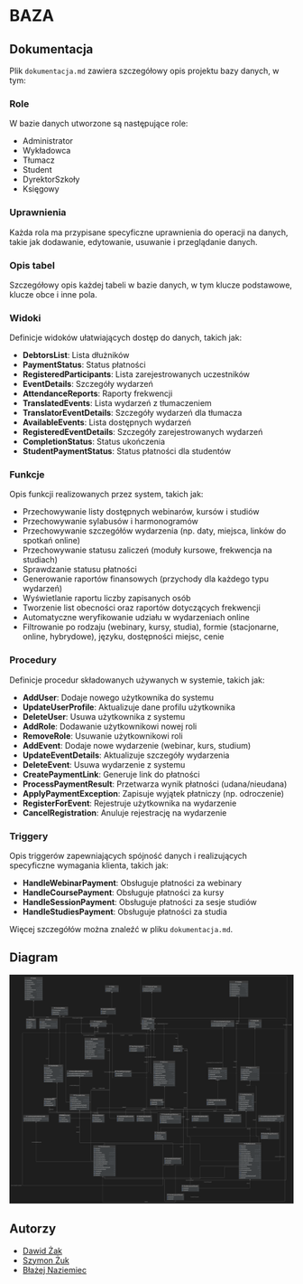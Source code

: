 # BAZA

## Dokumentacja

Plik `dokumentacja.md` zawiera szczegółowy opis projektu bazy danych, w tym:

### Role

W bazie danych utworzone są następujące role:

- Administrator
- Wykładowca
- Tłumacz
- Student
- DyrektorSzkoły
- Księgowy

### Uprawnienia

Każda rola ma przypisane specyficzne uprawnienia do operacji na danych, takie jak dodawanie, edytowanie, usuwanie i przeglądanie danych.

### Opis tabel

Szczegółowy opis każdej tabeli w bazie danych, w tym klucze podstawowe, klucze obce i inne pola.

### Widoki

Definicje widoków ułatwiających dostęp do danych, takich jak:

- **DebtorsList**: Lista dłużników
- **PaymentStatus**: Status płatności
- **RegisteredParticipants**: Lista zarejestrowanych uczestników
- **EventDetails**: Szczegóły wydarzeń
- **AttendanceReports**: Raporty frekwencji
- **TranslatedEvents**: Lista wydarzeń z tłumaczeniem
- **TranslatorEventDetails**: Szczegóły wydarzeń dla tłumacza
- **AvailableEvents**: Lista dostępnych wydarzeń
- **RegisteredEventDetails**: Szczegóły zarejestrowanych wydarzeń
- **CompletionStatus**: Status ukończenia
- **StudentPaymentStatus**: Status płatności dla studentów

### Funkcje

Opis funkcji realizowanych przez system, takich jak:

- Przechowywanie listy dostępnych webinarów, kursów i studiów
- Przechowywanie sylabusów i harmonogramów
- Przechowywanie szczegółów wydarzenia (np. daty, miejsca, linków do spotkań online)
- Przechowywanie statusu zaliczeń (moduły kursowe, frekwencja na studiach)
- Sprawdzanie statusu płatności
- Generowanie raportów finansowych (przychody dla każdego typu wydarzeń)
- Wyświetlanie raportu liczby zapisanych osób
- Tworzenie list obecności oraz raportów dotyczących frekwencji
- Automatyczne weryfikowanie udziału w wydarzeniach online
- Filtrowanie po rodzaju (webinary, kursy, studia), formie (stacjonarne, online, hybrydowe), języku, dostępności miejsc, cenie

### Procedury

Definicje procedur składowanych używanych w systemie, takich jak:

- **AddUser**: Dodaje nowego użytkownika do systemu
- **UpdateUserProfile**: Aktualizuje dane profilu użytkownika
- **DeleteUser**: Usuwa użytkownika z systemu
- **AddRole**: Dodawanie użytkownikowi nowej roli
- **RemoveRole**: Usuwanie użytkownikowi roli
- **AddEvent**: Dodaje nowe wydarzenie (webinar, kurs, studium)
- **UpdateEventDetails**: Aktualizuje szczegóły wydarzenia
- **DeleteEvent**: Usuwa wydarzenie z systemu
- **CreatePaymentLink**: Generuje link do płatności
- **ProcessPaymentResult**: Przetwarza wynik płatności (udana/nieudana)
- **ApplyPaymentException**: Zapisuje wyjątek płatniczy (np. odroczenie)
- **RegisterForEvent**: Rejestruje użytkownika na wydarzenie
- **CancelRegistration**: Anuluje rejestrację na wydarzenie

### Triggery

Opis triggerów zapewniających spójność danych i realizujących specyficzne wymagania klienta, takich jak:

- **HandleWebinarPayment**: Obsługuje płatności za webinary
- **HandleCoursePayment**: Obsługuje płatności za kursy
- **HandleSessionPayment**: Obsługuje płatności za sesje studiów
- **HandleStudiesPayment**: Obsługuje płatności za studia

Więcej szczegółów można znaleźć w pliku `dokumentacja.md`.

## Diagram

![Database Diagram](BAZA_diagram.png)

## Autorzy

- [Dawid Żak](https://github.com/depebul)
- [Szymon Żuk](https://github.com/lythx)
- [Błażej Naziemiec](https://github.com/blizek)
